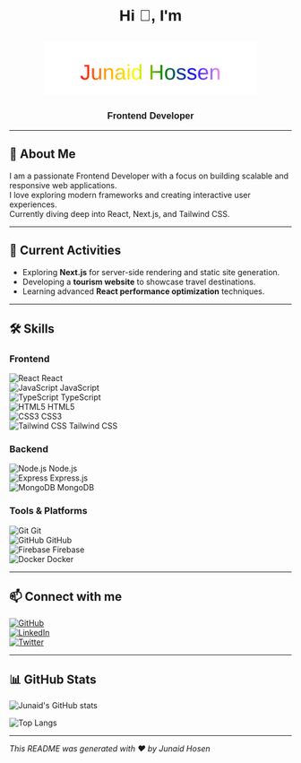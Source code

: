<!-- Banner Image -->

<h1 align="center" style="font-family: Arial, sans-serif;">
  Hi 👋, I'm
</h1>

<h2 align="center">
  <img src="https://raw.githubusercontent.com/junaid014/junaid014/main/name.svg" alt="Junaid Hossen" width="380" />
</h2>

<h3 align="center" style="font-family: Arial, sans-serif;">
  Frontend Developer
</h3>




---

## 👋 About Me
I am a passionate Frontend Developer with a focus on building scalable and responsive web applications.  
I love exploring modern frameworks and creating interactive user experiences.  
Currently diving deep into React, Next.js, and Tailwind CSS.

---

## 🔭 Current Activities
- Exploring **Next.js** for server-side rendering and static site generation.  
- Developing a **tourism website** to showcase travel destinations.  
- Learning advanced **React performance optimization** techniques.

---

## 🛠️ Skills

### Frontend  
<img src="https://cdn.jsdelivr.net/gh/devicons/devicon/icons/react/react-original.svg" alt="React" width="24" /> React  
<img src="https://cdn.jsdelivr.net/gh/devicons/devicon/icons/javascript/javascript-original.svg" alt="JavaScript" width="24" /> JavaScript  
<img src="https://cdn.jsdelivr.net/gh/devicons/devicon/icons/typescript/typescript-original.svg" alt="TypeScript" width="24" /> TypeScript  
<img src="https://cdn.jsdelivr.net/gh/devicons/devicon/icons/html5/html5-original.svg" alt="HTML5" width="24" /> HTML5  
<img src="https://cdn.jsdelivr.net/gh/devicons/devicon/icons/css3/css3-original.svg" alt="CSS3" width="24" /> CSS3  
<img src="https://cdn.jsdelivr.net/gh/devicons/devicon/icons/tailwindcss/tailwindcss-plain.svg" alt="Tailwind CSS" width="24" /> Tailwind CSS  

### Backend  
<img src="https://cdn.jsdelivr.net/gh/devicons/devicon/icons/nodejs/nodejs-original.svg" alt="Node.js" width="24" /> Node.js  
<img src="https://cdn.jsdelivr.net/gh/devicons/devicon/icons/express/express-original.svg" alt="Express" width="24" /> Express.js  
<img src="https://cdn.jsdelivr.net/gh/devicons/devicon/icons/mongodb/mongodb-original.svg" alt="MongoDB" width="24" /> MongoDB  

### Tools & Platforms  
<img src="https://cdn.jsdelivr.net/gh/devicons/devicon/icons/git/git-original.svg" alt="Git" width="24" /> Git  
<img src="https://cdn.jsdelivr.net/gh/devicons/devicon/icons/github/github-original.svg" alt="GitHub" width="24" /> GitHub  
<img src="https://cdn.jsdelivr.net/gh/devicons/devicon/icons/firebase/firebase-plain.svg" alt="Firebase" width="24" /> Firebase  
<img src="https://cdn.jsdelivr.net/gh/devicons/devicon/icons/docker/docker-original.svg" alt="Docker" width="24" /> Docker  

---

## 📫 Connect with me

[![GitHub](https://img.shields.io/badge/GitHub-%2312100E.svg?style=for-the-badge&logo=github&logoColor=white)](https://github.com/junaid014)  
[![LinkedIn](https://img.shields.io/badge/LinkedIn-%230077B5.svg?style=for-the-badge&logo=linkedin&logoColor=white)](https://linkedin.com/in/junaid014)  
[![Twitter](https://img.shields.io/badge/Twitter-%231DA1F2.svg?style=for-the-badge&logo=twitter&logoColor=white)](https://twitter.com/junaid014)  

---

## 📊 GitHub Stats

![Junaid's GitHub stats](https://github-readme-stats.vercel.app/api?username=junaid014&show_icons=true&theme=dark&count_private=true)

![Top Langs](https://github-readme-stats.vercel.app/api/top-langs/?username=junaid014&layout=compact&theme=dark)

---

*This README was generated with ❤️ by Junaid Hosen*
